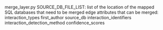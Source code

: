 merge_layer.py
	SOURCE_DB_FILE_LIST: list of the location of the mapped SQL databases that need to be merged
	edge attributes that can be merged:
		interaction_types
		first_author
		source_db
		interaction_identifiers
		interaction_detection_method
		confidence_scores
